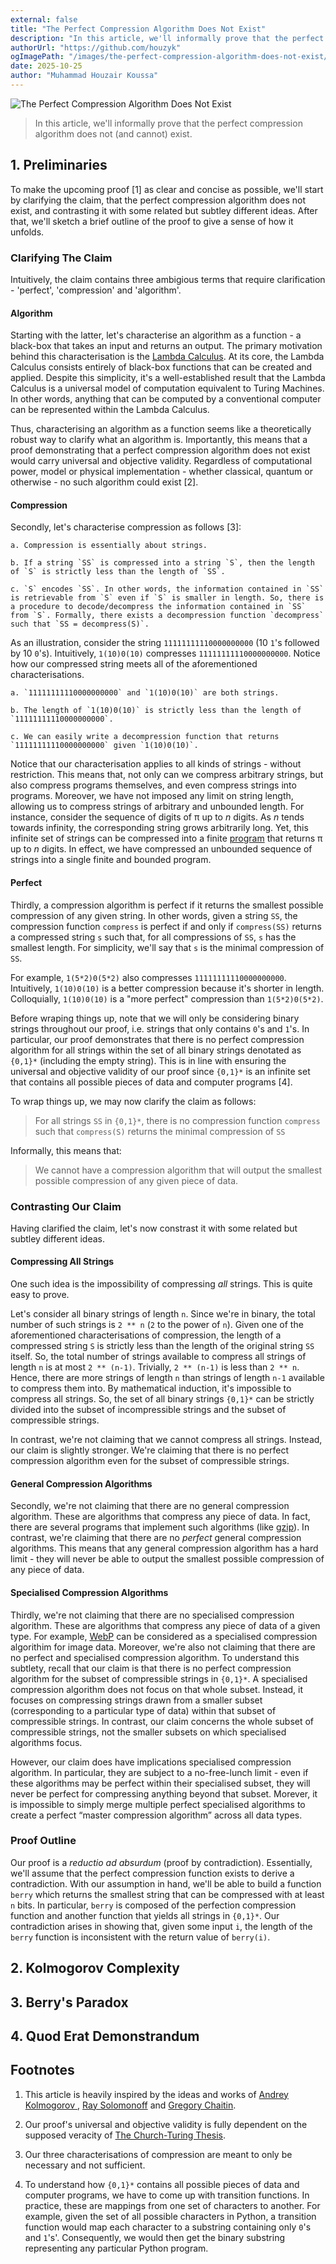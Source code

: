 ```yaml
---
external: false
title: "The Perfect Compression Algorithm Does Not Exist"
description: "In this article, we'll informally prove that the perfect compression algorithm does not (and cannot) exist."
authorUrl: "https://github.com/houzyk"
ogImagePath: "/images/the-perfect-compression-algorithm-does-not-exist/cover.webp"
date: 2025-10-25
author: "Muhammad Houzair Koussa"
---
```

![The Perfect Compression Algorithm Does Not Exist](/images/the-perfect-compression-algorithm-does-not-exist/cover.webp)

> In this article, we'll informally prove that the perfect compression algorithm does not (and cannot) exist.

## 1. Preliminaries

To make the upcoming proof [1] as clear and concise as possible, we'll start by clarifying the claim, that the perfect compression algorithm does not exist, and contrasting it with some related but subtley different ideas. After that, we'll sketch a brief outline of the proof to give a sense of how it unfolds.

### Clarifying The Claim

Intuitively, the claim contains three ambigious terms that require clarification - 'perfect', 'compression' and 'algorithm'.

#### Algorithm

Starting with the latter, let's characterise an algorithm as a function - a black-box that takes an input and returns an output. The primary motivation behind this characterisation is the [Lambda Calculus](https://plato.stanford.edu/entries/lambda-calculus/ "Lambda Calculus"). At its core, the Lambda Calculus consists entirely of black-box functions that can be created and applied. Despite this simplicity, it's a well-established result that the Lambda Calculus is a universal model of computation equivalent to Turing Machines. In other words, anything that can be computed by a conventional computer can be represented within the Lambda Calculus.

Thus, characterising an algorithm as a function seems like a theoretically robust way to clarify what an algorithm is. Importantly, this means that a proof demonstrating that a perfect compression algorithm does not exist would carry universal and objective validity. Regardless of computational power, model or physical implementation - whether classical, quantum or otherwise - no such algorithm could exist [2].

#### Compression

Secondly, let's characterise compression as follows [3]:

    a. Compression is essentially about strings.

    b. If a string `SS` is compressed into a string `S`, then the length of `S` is strictly less than the length of `SS`.

    c. `S` encodes `SS`. In other words, the information contained in `SS` is retrievable from `S` even if `S` is smaller in length. So, there is a procedure to decode/decompress the information contained in `SS` from `S`. Formally, there exists a decompression function `decompress` such that `SS = decompress(S)`.

As an illustration, consider the string `11111111110000000000` (10 `1`'s followed by 10 `0`'s). Intuitively, `1(10)0(10)` compresses `11111111110000000000`. Notice how our compressed string meets all of the aforementioned characterisations.

    a. `11111111110000000000` and `1(10)0(10)` are both strings.

    b. The length of `1(10)0(10)` is strictly less than the length of `11111111110000000000`.

    c. We can easily write a decompression function that returns `11111111110000000000` given `1(10)0(10)`.

Notice that our characterisation applies to all kinds of strings - without restriction. This means that, not only can we compress arbitrary strings, but also compress programs themselves, and even compress strings into programs. Moreover, we have not imposed any limit on string length, allowing us to compress strings of arbitrary and unbounded length. For instance, consider the sequence of digits of π up to _n_ digits. As _n_ tends towards infinity, the corresponding string grows arbitrarily long. Yet, this infinite set of strings can be compressed into a finite [program](https://en.wikipedia.org/wiki/Chudnovsky_algorithm "program") that returns π up to _n_ digits. In effect, we have compressed an unbounded sequence of strings into a single finite and bounded program.

#### Perfect

Thirdly, a compression algorithm is perfect if it returns the smallest possible compression of any given string. In other words, given a string `SS`, the compression function `compress` is perfect if and only if `compress(SS)` returns a compressed string `s` such that, for all compressions of `SS`, `s` has the smallest length. For simplicity, we'll say that `s` is the minimal compression of `SS`.

For example, `1(5*2)0(5*2)` also compresses `11111111110000000000`. Intuitively, `1(10)0(10)` is a better compression because it's shorter in length. Colloquially, `1(10)0(10)` is a "more perfect" compression than `1(5*2)0(5*2)`.

Before wraping things up, note that we will only be considering binary strings throughout our proof, i.e. strings that only contains `0`'s and `1`'s. In particular, our proof demonstrates that there is no perfect compression algorithm for all strings within the set of all binary strings denotated as `{0,1}*` (including the empty string). This is in line with ensuring the universal and objective validity of our proof since `{0,1}*` is an infinite set that contains all possible pieces of data and computer programs [4]. 

To wrap things up, we may now clarify the claim as follows:

> For all strings `SS` in `{0,1}*`, there is no compression function `compress` such that `compress(S)` returns the minimal compression of `SS` 

Informally, this means that:

> We cannot have a compression algorithm that will output the smallest possible compression of any given piece of data. 

### Contrasting Our Claim

Having clarified the claim, let's now constrast it with some related but subtley different ideas.

#### Compressing All Strings

One such idea is the impossibility of compressing *all* strings. This is quite easy to prove. 

Let's consider all binary strings of length `n`. Since we're in binary, the total number of such strings is `2 ** n` (`2` to the power of `n`). Given one of the aforementioned characterisations of compression, the length of a compressed string `S` is strictly less than the length of the original string `SS` itself. So, the total number of strings available to compress all strings of length `n` is at most `2 ** (n-1)`. Trivially, `2 ** (n-1)` is less than `2 ** n`. Hence, there are more strings of length `n` than strings of length `n-1` available to compress them into. By mathematical induction, it's impossible to compress all strings. So, the set of all binary strings `{0,1}*` can be strictly divided into the subset of incompressible strings and the subset of compressible strings.

In contrast, we're not claiming that we cannot compress all strings. Instead, our claim is slightly stronger. We're claiming that there is no perfect compression algorithm even for the subset of compressible strings.

#### General Compression Algorithms

Secondly, we're not claiming that there are no general compression algorithm. These are algorithms that compress any piece of data. In fact, there are several programs that implement such algorithms (like [gzip](https://www.gzip.org/ "gzip")). In contrast, we're claiming that there are no _perfect_ general compression algorithms. This means that any general compression algorithm has a hard limit - they will never be able to output the smallest possible compression of any piece of data.

#### Specialised Compression Algorithms

Thirdly, we're not claiming that there are no specialised compression algorithm. These are algorithms that compress any piece of data of a given type. For example, [WebP](https://developers.google.com/speed/webp "WebP") can be considered as a specialised compression algorithim for image data. Moreover, we're also not claiming that there are no perfect and specialised compression algorithm. To understand this subtlety, recall that our claim is that there is no perfect compression algorithm for the subset of compressible strings in `{0,1}*`. A specialised compression algorithm does not focus on that whole subset. Instead, it focuses on compressing strings drawn from a smaller subset (corresponding to a particular type of data) within that subset of compressible strings. In contrast, our claim concerns the whole subset of compressible strings, not the smaller subsets on which specialised algorithms focus.

However, our claim does have implications specialised compression algorithm. In particular, they are subject to a no-free-lunch limit - even if these algorithms may be perfect within their specialised subset, they will never be perfect for compressing anything beyond that subset. Morever, it is impossible to simply merge multiple perfect specialised algorithms to create a perfect “master compression algorithm” across all data types.

### Proof Outline

Our proof is a _reductio ad absurdum_ (proof by contradiction). Essentially, we'll assume that the perfect compression function exists to derive a contradiction. With our assumption in hand, we'll be able to build a function `berry` which returns the smallest string that can be compressed with at least `n` bits. In particular, `berry` is composed of the perfection compression function and another function that yields all strings in `{0,1}*`. Our contradiction arises in showing that, given some input `i`, the length of the `berry` function is inconsistent with the return value of `berry(i)`.

## 2. Kolmogorov Complexity

## 3. Berry's Paradox

## 4. Quod Erat Demonstrandum

## Footnotes

1. This article is heavily inspired by the ideas and works of [Andrey Kolmogorov
](https://en.wikipedia.org/wiki/Andrey_Kolmogorov "Andrey Kolmogorov"), [Ray Solomonoff](https://en.wikipedia.org/wiki/Ray_Solomonoff "Ray Solomonoff") and [Gregory Chaitin](https://en.wikipedia.org/wiki/Gregory_Chaitin "Gregory Chaitin").

2. Our proof's universal and objective validity is fully dependent on the supposed veracity of [The Church-Turing Thesis](https://plato.stanford.edu/entries/church-turing/ "The Church-Turing Thesis").

3. Our three characterisations of compression are meant to only be necessary and not sufficient.

4. To understand how `{0,1}*` contains all possible pieces of data and computer programs, we have to come up with transition functions. In practice, these are mappings from one set of characters to another. For example, given the set of all possible characters in Python, a transition function would map each character to a substring containing only `0`'s and `1`'s'. Consequently, we would then get the binary substring representing any particular Python program.